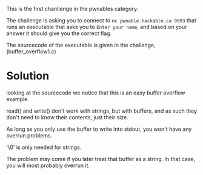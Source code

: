 This is the first chanllenge in the pwnables category:

The challenge is asking you to connect to `nc pwnable.hackable.ca 9993` that runs an executable that asks you to `Enter your name`, and based on your answer it should give you the correct flag.

The sourcecode of the executable is given in the challenge, (buffer_overflow1.c)


# Solution



looking at the sourcecode we notice that this is an easy buffer overflow example. 



read() and write() don't work with strings, but with buffers, and as such they don't need to know their contents, just their size.

As long as you only use the buffer to write into stdout, you won't have any overrun problems.

'\0' is only needed for strings.

The problem may come if you later treat that buffer as a string. In that case, you will most probably overrun it.
